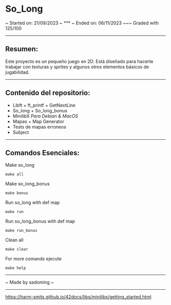 # So_Long

~ Started on: 21/09/2023 ~ *** ~ Ended on: 06/11/2023 ~~~ Graded with 125/100

***
## Resumen: 
Este proyecto es un pequeño juego en 2D. Está diseñado para hacerte
trabajar con texturas y sprites y algunos otros elementos básicos de jugabilidad.

***
## Contenido del repositorio:
- Libft + ft_printf + GetNextLine
- So_long + So_long_bonus
- MinilibX *Para Debian & MacOS*
- Mapas + Map Generator
- Tests de mapas erroneos
- Subject

***
## Comandos Esenciales:

Make so_long

    make all

Make so_long_bonus

    make bonus

Run so_long with def map

    make run

Run so_long_bonus with def map

    make run_bonus

Clean all

    make clear

For more comands ejecute

    make help

***
~ Made by sadoming ~ 
***

https://harm-smits.github.io/42docs/libs/minilibx/getting_started.html
